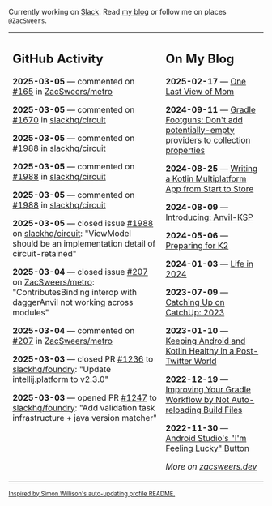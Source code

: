 Currently working on [Slack](https://slack.com/). Read [my blog](https://zacsweers.dev/) or follow me on places `@ZacSweers`.

<table><tr><td valign="top" width="60%">

## GitHub Activity
<!-- githubActivity starts -->
**2025-03-05** — commented on [#165](https://github.com/ZacSweers/metro/issues/165#issuecomment-2702123219) in [ZacSweers/metro](https://github.com/ZacSweers/metro)

**2025-03-05** — commented on [#1670](https://github.com/slackhq/circuit/issues/1670#issuecomment-2701945179) in [slackhq/circuit](https://github.com/slackhq/circuit)

**2025-03-05** — commented on [#1988](https://github.com/slackhq/circuit/issues/1988#issuecomment-2701768248) in [slackhq/circuit](https://github.com/slackhq/circuit)

**2025-03-05** — commented on [#1988](https://github.com/slackhq/circuit/issues/1988#issuecomment-2701526632) in [slackhq/circuit](https://github.com/slackhq/circuit)

**2025-03-05** — commented on [#1988](https://github.com/slackhq/circuit/issues/1988#issuecomment-2701178294) in [slackhq/circuit](https://github.com/slackhq/circuit)

**2025-03-05** — closed issue [#1988](https://github.com/slackhq/circuit/issues/1988) on [slackhq/circuit](https://github.com/slackhq/circuit): "ViewModel should be an implementation detail of circuit-retained"

**2025-03-04** — closed issue [#207](https://github.com/ZacSweers/metro/issues/207) on [ZacSweers/metro](https://github.com/ZacSweers/metro): "ContributesBinding interop with daggerAnvil not working across modules"

**2025-03-04** — commented on [#207](https://github.com/ZacSweers/metro/issues/207#issuecomment-2698930627) in [ZacSweers/metro](https://github.com/ZacSweers/metro)

**2025-03-03** — closed PR [#1236](https://github.com/slackhq/foundry/pull/1236) to [slackhq/foundry](https://github.com/slackhq/foundry): "Update intellij.platform to v2.3.0"

**2025-03-03** — opened PR [#1247](https://github.com/slackhq/foundry/pull/1247) to [slackhq/foundry](https://github.com/slackhq/foundry): "Add validation task infrastructure + java version matcher"
<!-- githubActivity ends -->
</td><td valign="top" width="40%">

## On My Blog
<!-- blog starts -->
**2025-02-17** — [One Last View of Mom](https://www.zacsweers.dev/one-last-view-of-mom/)

**2024-09-11** — [Gradle Footguns: Don't add potentially-empty providers to collection properties](https://www.zacsweers.dev/gradle-footgun-adding-empty-providers-to-collection-properties/)

**2024-08-25** — [Writing a Kotlin Multiplatform App from Start to Store](https://www.zacsweers.dev/writing-a-kotlin-multiplatform-app-from-start-to-store/)

**2024-08-09** — [Introducing: Anvil-KSP](https://www.zacsweers.dev/introducing-anvil-ksp/)

**2024-05-06** — [Preparing for K2](https://www.zacsweers.dev/preparing-for-k2/)

**2024-01-03** — [Life in 2024](https://www.zacsweers.dev/life-in-2024/)

**2023-07-09** — [Catching Up on CatchUp: 2023](https://www.zacsweers.dev/catching-up-on-catchup-2023/)

**2023-01-10** — [Keeping Android and Kotlin Healthy in a Post-Twitter World](https://www.zacsweers.dev/keeping-android-healthy/)

**2022-12-19** — [Improving Your Gradle Workflow by Not Auto-reloading Build Files](https://www.zacsweers.dev/improving-your-workflow-by-not-auto-reloading-build-files/)

**2022-11-30** — [Android Studio's "I'm Feeling Lucky" Button](https://www.zacsweers.dev/android-studios-im-feeling-lucky-button/)
<!-- blog ends -->
_More on [zacsweers.dev](https://zacsweers.dev/)_
</td></tr></table>

<sub><a href="https://simonwillison.net/2020/Jul/10/self-updating-profile-readme/">Inspired by Simon Willison's auto-updating profile README.</a></sub>